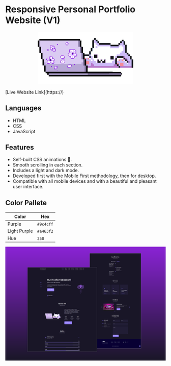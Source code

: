 # Responsive Personal Portfolio Website (V1)
<p align="center"> <img align="centre" alt="kitty" width="300" src="assets/img/cat-pp.gif"></p>
[Live Website Link](https://)

## Languages
- HTML
- CSS
- JavaScript

## Features
- Self-built CSS animations 🌸.
- Smooth scrolling in each section.
- Includes a light and dark mode.
- Developed first with the Mobile First methodology, then for desktop.
- Compatible with all mobile devices and with a beautiful and pleasant user interface.

## Color Pallete

| Color          | Hex       |
| -------------- | --------- |
| Purple         | `#9c4cff` |
| Light Purple   | `#a463f2` |
| Hue            | `250`     |

![preview img](/preview.png)
